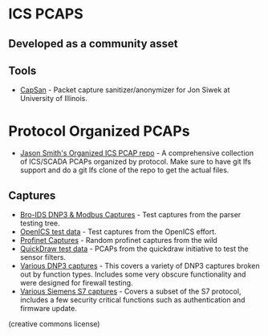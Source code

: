 # ICS PCAPS
## Developed as a community asset

## Tools
* [CapSan](https://github.com/jsiwek/capsan) - Packet capture sanitizer/anonymizer for Jon Siwek at University of Illinois.

# Protocol Organized PCAPs
* [Jason Smith's Organized ICS PCAP repo](https://github.com/automayt/ICS-pcap) - A comprehensive collection of ICS/SCADA PCAPs organized by protocol. Make sure to have git lfs support and do a git lfs clone of the repo to get the actual files.

## Captures
* [Bro-IDS DNP3 & Modbus Captures](bro) - Test captures from the parser testing tree.
* [OpenICS test data](openics) - Test captures from the OpenICS effort.
* [Profinet Captures](profinet) - Random profinet captures from the wild
* [QuickDraw test data](quickdraw) - PCAPs from the quickdraw initiative to test the sensor filters.
* [Various DNP3 captures](dnp3) - This covers a variety of DNP3 captures broken out by function types. Includes some very obscure functionality and were designed for firewall testing.
* [Various Siemens S7 captures](https://github.com/gymgit/s7-pcaps) - Covers a subset of the S7 protocol, includes a few security critical functions such as authentication and firmware update.

(creative commons license)
